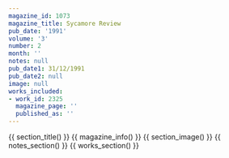 ```yaml
---
magazine_id: 1073
magazine_title: Sycamore Review
pub_date: '1991'
volume: '3'
number: 2
month: ''
notes: null
pub_date1: 31/12/1991
pub_date2: null
image: null
works_included:
- work_id: 2325
  magazine_page: ''
  published_as: ''
---
```


{{ section_title() }}
{{ magazine_info() }}
{{ section_image() }}
{{ notes_section() }}
{{ works_section() }}

